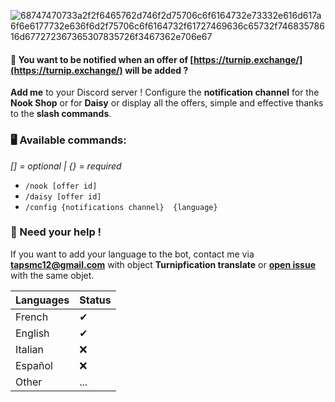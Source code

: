 ![68747470733a2f2f6465762d746f2d75706c6f6164732e73332e616d617a6f6e6177732e636f6d2f75706c6f6164732f61727469636c65732f74683578616d677272367365307835726f3467362e706e67](https://user-images.githubusercontent.com/61658427/185750330-4a2e525a-8ca6-4020-9356-4464c248ea07.png)

#### 🍠  You want to be **notified** when an offer of [https://turnip.exchange/](https://turnip.exchange/) will be **added** ?

**Add me** to your Discord server ! Configure the **notification channel** for the **Nook Shop** or for **Daisy** or display all the offers, simple and effective thanks to the **slash commands**.

### 🖥 Available commands:

*[] = optional | {} = required*

- `/nook [offer id]`
- `/daisy [offer id]`
- `/config {notifications channel}  {language}`

### 🔧 Need your help !

If you want to add your language to the bot, contact me via **tapsmc12@gmail.com** with object **Turnipfication translate** or [**open issue**](https://github.com/TapsHTS/turnipfication/issues) with the same objet.

| Languages             | Status                                                                |
| ----------------- | ------------------------------------------------------------------ |
| French | ✔ |
| English | ✔ |
| Italian | ❌ |
| Español | ❌ |
| Other | ... |
